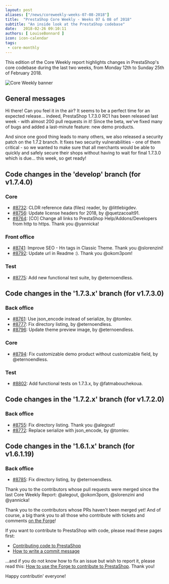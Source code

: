 ```yaml
---
layout: post
aliases: ["/news/coreweekly-weeks-07-08-2018"]
title:  "PrestaShop Core Weekly - Weeks 07 & 08 of 2018"
subtitle: "An inside look at the PrestaShop codebase"
date:   2018-02-26 09:10:11
authors: [ LouiseBonnard ]
icon: icon-calendar
tags:
 - core-monthly
---
```


This edition of the Core Weekly report highlights changes in PrestaShop's core codebase during the last two weeks, from Monday 12th to Sunday 25th of February 2018.

![Core Weekly banner](/assets/images/2017/04/core_weekly_banner.jpg)


## General messages

Hi there! Can you feel it in the air? It seems to be a perfect time for an expected release... indeed, PrestaShop 1.7.3.0 RC1 has been released last week - with almost 200 pull requests in it! Since the beta, we've fixed many of bugs and added a last-minute feature: new demo products.

And since one good thing leads to many others, we also released a security patch on the 1.7.2 branch. It fixes two security vulnerabilities - one of them critical - so we wanted to make sure that all merchants would be able to quickly and safely secure their shops without having to wait for final 1.7.3.0 which is due... this week, so get ready!


## Code changes in the 'develop' branch (for v1.7.4.0)

### Core

* [#8732](https://github.com/PrestaShop/PrestaShop/pull/8732): CLDR reference data (files) reader, by @littlebigdev.
* [#8756](https://github.com/PrestaShop/PrestaShop/pull/8756): Update license headers for 2018, by @quetzacoalt91.
* [#8764](https://github.com/PrestaShop/PrestaShop/pull/8764): [CO] Change all links to PrestaShop Help/Addons/Developers from http to https. Thank you @yannicka!


### Front office

* [#8741](https://github.com/PrestaShop/PrestaShop/pull/8741): Improve SEO - Hn tags in Classic Theme. Thank you @slorenzini!
* [#8792](https://github.com/PrestaShop/PrestaShop/pull/8792): Update url in Readme :). Thank you @okom3pom!


### Test

* [#8775](https://github.com/PrestaShop/PrestaShop/pull/8775): Add new functional test suite, by @eternoendless.


## Code changes in the '1.7.3.x' branch (for v1.7.3.0)

### Back office

* [#8761](https://github.com/PrestaShop/PrestaShop/pull/8761): Use json_encode instead of serialize, by @tomlev.
* [#8777](https://github.com/PrestaShop/PrestaShop/pull/8777): Fix directory listing, by @eternoendless.
* [#8796](https://github.com/PrestaShop/PrestaShop/pull/8796): Update theme preview image, by @eternoendless.


### Core

* [#8794](https://github.com/PrestaShop/PrestaShop/pull/8794): Fix customizable demo product without customizable field, by @eternoendless.


### Test

* [#8802](https://github.com/PrestaShop/PrestaShop/pull/8802): Add functional tests on 1.7.3.x, by @fatmabouchekoua.


## Code changes in the '1.7.2.x' branch (for v1.7.2.0)

### Back office

* [#8755](https://github.com/PrestaShop/PrestaShop/pull/8755): Fix directory listing. Thank you @alegout!
* [#8772](https://github.com/PrestaShop/PrestaShop/pull/8772): Replace serialize with json_encode, by @tomlev.


## Code changes in the '1.6.1.x' branch (for v1.6.1.19)

### Back office

* [#8785](https://github.com/PrestaShop/PrestaShop/pull/8785): Fix directory listing, by @eternoendless.

Thank you to the contributors whose pull requests were merged since the last Core Weekly Report: @alegout, @okom3pom, @slorenzini and @yannicka!

Thank you to the contributors whose PRs haven't been merged yet! And of course, a big thank you to all those who contribute with tickets and comments [on the Forge](http://forge.prestashop.com/)!

If you want to contribute to PrestaShop with code, please read these pages first:

 * [Contributing code to PrestaShop](http://doc.prestashop.com/display/PS16/Contributing+code+to+PrestaShop)
 * [How to write a commit message](http://doc.prestashop.com/display/PS16/How+to+write+a+commit+message)

...and if you do not know how to fix an issue but wish to report it, please read this: [How to use the Forge to contribute to PrestaShop](http://doc.prestashop.com/display/PS16/How+to+use+the+Forge+to+contribute+to+PrestaShop). Thank you!

Happy contributin' everyone!
